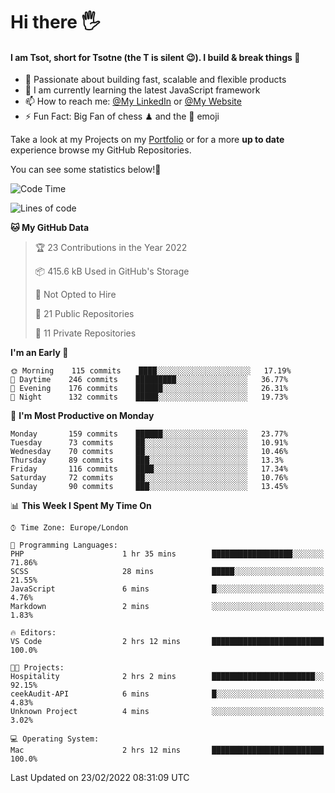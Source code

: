 # Hi there :raised_hand_with_fingers_splayed:
#### I am Tsot, short for Tsotne (the T is silent :wink:). I build & break things :space_invader:
- :telescope: Passionate about building fast, scalable and flexible products
- :seedling: I am currently learning the latest JavaScript framework 
- :mailbox: How to reach me: [@My LinkedIn](https://www.linkedin.com/in/tsotne-gvadzabia/) or [@My Website](https://tsotne.co.uk/contact)
- :zap: Fun Fact: Big Fan of chess ♟ and the 👾 emoji

Take a look at my Projects on my [Portfolio](https://tsotne.co.uk/) or for a more **up to date** experience browse my GitHub Repositories.

You can see some statistics below!:space_invader:
<!--START_SECTION:waka-->
![Code Time](http://img.shields.io/badge/Code%20Time-536%20hrs%2050%20mins-blue)

![Lines of code](https://img.shields.io/badge/From%20Hello%20World%20I%27ve%20Written-2%20Million%20lines%20of%20code-blue)

**🐱 My GitHub Data** 

> 🏆 23 Contributions in the Year 2022
 > 
> 📦 415.6 kB Used in GitHub's Storage 
 > 
> 🚫 Not Opted to Hire
 > 
> 📜 21 Public Repositories 
 > 
> 🔑 11 Private Repositories  
 > 
**I'm an Early 🐤** 

```text
🌞 Morning    115 commits    ████░░░░░░░░░░░░░░░░░░░░░   17.19% 
🌆 Daytime    246 commits    █████████░░░░░░░░░░░░░░░░   36.77% 
🌃 Evening    176 commits    ██████░░░░░░░░░░░░░░░░░░░   26.31% 
🌙 Night      132 commits    █████░░░░░░░░░░░░░░░░░░░░   19.73%

```
📅 **I'm Most Productive on Monday** 

```text
Monday       159 commits    ██████░░░░░░░░░░░░░░░░░░░   23.77% 
Tuesday      73 commits     ██░░░░░░░░░░░░░░░░░░░░░░░   10.91% 
Wednesday    70 commits     ██░░░░░░░░░░░░░░░░░░░░░░░   10.46% 
Thursday     89 commits     ███░░░░░░░░░░░░░░░░░░░░░░   13.3% 
Friday       116 commits    ████░░░░░░░░░░░░░░░░░░░░░   17.34% 
Saturday     72 commits     ██░░░░░░░░░░░░░░░░░░░░░░░   10.76% 
Sunday       90 commits     ███░░░░░░░░░░░░░░░░░░░░░░   13.45%

```


📊 **This Week I Spent My Time On** 

```text
⌚︎ Time Zone: Europe/London

💬 Programming Languages: 
PHP                      1 hr 35 mins        ██████████████████░░░░░░░   71.86% 
SCSS                     28 mins             █████░░░░░░░░░░░░░░░░░░░░   21.55% 
JavaScript               6 mins              █░░░░░░░░░░░░░░░░░░░░░░░░   4.76% 
Markdown                 2 mins              ░░░░░░░░░░░░░░░░░░░░░░░░░   1.83%

🔥 Editors: 
VS Code                  2 hrs 12 mins       █████████████████████████   100.0%

🐱‍💻 Projects: 
Hospitality              2 hrs 2 mins        ███████████████████████░░   92.15% 
ceekAudit-API            6 mins              █░░░░░░░░░░░░░░░░░░░░░░░░   4.83% 
Unknown Project          4 mins              ░░░░░░░░░░░░░░░░░░░░░░░░░   3.02%

💻 Operating System: 
Mac                      2 hrs 12 mins       █████████████████████████   100.0%

```


 Last Updated on 23/02/2022 08:31:09 UTC
<!--END_SECTION:waka-->
